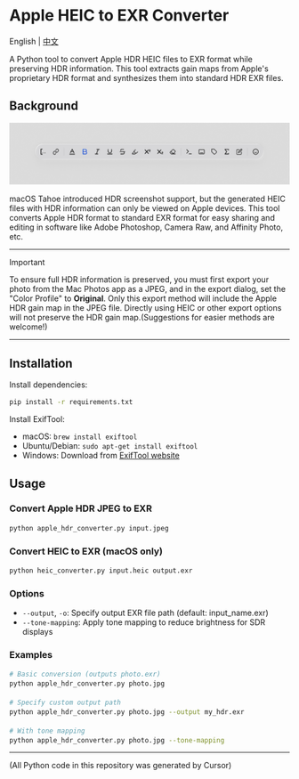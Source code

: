 # Apple HEIC to EXR Converter

English | [中文](README_zh.md)

A Python tool to convert Apple HDR HEIC files to EXR format while preserving HDR information. This tool extracts gain maps from Apple's proprietary HDR format and synthesizes them into standard HDR EXR files.

## Background

![hdr screenshot sample](./doc/hdr_screenshot.jpg)

macOS Tahoe introduced HDR screenshot support, but the generated HEIC files with HDR information can only be viewed on Apple devices. This tool converts Apple HDR format to standard EXR format for easy sharing and editing in software like Adobe Photoshop, Camera Raw, and Affinity Photo, etc.

---

> [!IMPORTANT]
> To ensure full HDR information is preserved, you must first export your photo from the Mac Photos app as a JPEG, and in the export dialog, set the "Color Profile" to **Original**. Only this export method will include the Apple HDR gain map in the JPEG file. Directly using HEIC or other export options will not preserve the HDR gain map.(Suggestions for easier methods are welcome!)

---

## Installation

Install dependencies:
```bash
pip install -r requirements.txt
```

Install ExifTool:
- macOS: `brew install exiftool`
- Ubuntu/Debian: `sudo apt-get install exiftool`
- Windows: Download from [ExifTool website](https://exiftool.org/)

## Usage

### Convert Apple HDR JPEG to EXR
```bash
python apple_hdr_converter.py input.jpeg
```

### Convert HEIC to EXR (macOS only)
```bash
python heic_converter.py input.heic output.exr
```

### Options
- `--output`, `-o`: Specify output EXR file path (default: input_name.exr)
- `--tone-mapping`: Apply tone mapping to reduce brightness for SDR displays

### Examples
```bash
# Basic conversion (outputs photo.exr)
python apple_hdr_converter.py photo.jpg

# Specify custom output path
python apple_hdr_converter.py photo.jpg --output my_hdr.exr

# With tone mapping
python apple_hdr_converter.py photo.jpg --tone-mapping
```
---

(All Python code in this repository was generated by Cursor)